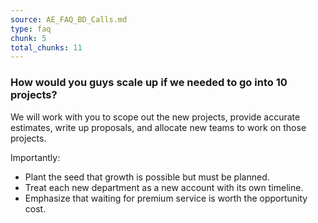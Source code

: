 ```yaml
---
source: AE_FAQ_BD_Calls.md
type: faq
chunk: 5
total_chunks: 11
---
```


### How would you guys scale up if we needed to go into 10 projects?
We will work with you to scope out the new projects, provide accurate estimates, write up proposals, and allocate new teams to work on those projects.

Importantly:
* Plant the seed that growth is possible but must be planned.
* Treat each new department as a new account with its own timeline.
* Emphasize that waiting for premium service is worth the opportunity cost.